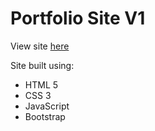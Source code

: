 # Portfolio Site V1
View site [here](https://jb-projects-portfoliov1.netlify.com/)

Site built using:
- HTML 5
- CSS 3
- JavaScript
- Bootstrap